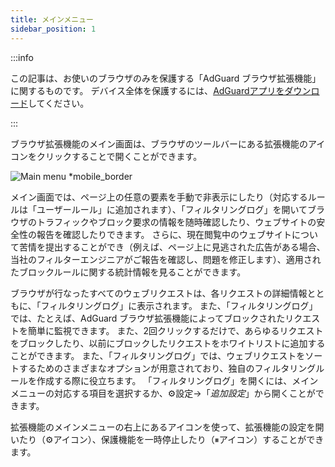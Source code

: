 ```yaml
---
title: メインメニュー
sidebar_position: 1
---
```


:::info

この記事は、お使いのブラウザのみを保護する「AdGuard ブラウザ拡張機能」に関するものです。 デバイス全体を保護するには、[AdGuardアプリをダウンロード](https://agrd.io/download-kb-adblock)してください。

:::

ブラウザ拡張機能のメイン画面は、ブラウザのツールバーにある拡張機能のアイコンをクリックすることで開くことができます。

![Main menu \*mobile_border](https://cdn.adtidy.org/content/Kb/ad_blocker/browser_extension/ad_blocker_browser_extension_main.png)

メイン画面では、ページ上の任意の要素を手動で非表示にしたり（対応するルールは「ユーザールール」に追加されます）、「フィルタリングログ」を開いてブラウザのトラフィックやブロック要求の情報を随時確認したり、ウェブサイトの安全性の報告を確認したりできます。 さらに、現在閲覧中のウェブサイトについて苦情を提出することができ（例えば、ページ上に見逃された広告がある場合、当社のフィルターエンジニアがご報告を確認し、問題を修正します）、適用されたブロックルールに関する統計情報を見ることができます。

ブラウザが行なったすべてのウェブリクエストは、各リクエストの詳細情報とともに、「フィルタリングログ」に表示されます。 また、「フィルタリングログ」では、たとえば、AdGuard ブラウザ拡張機能によってブロックされたリクエストを簡単に監視できます。 また、2回クリックするだけで、あらゆるリクエストをブロックしたり、以前にブロックしたリクエストをホワイトリストに追加することができます。 また、「フィルタリングログ」では、ウェブリクエストをソートするためのさまざまなオプションが用意されており、独自のフィルタリングルールを作成する際に役立ちます。 「フィルタリングログ」を開くには、メインメニューの対応する項目を選択するか、⚙設定→「_追加設定_」から開くことができます。

拡張機能のメインメニューの右上にあるアイコンを使って、拡張機能の設定を開いたり（⚙アイコン）、保護機能を一時停止したり（⏸アイコン）することができます。
